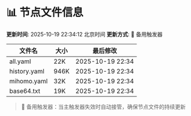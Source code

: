 # 📊 节点文件信息

**更新时间**: 2025-10-19 22:34:12 北京时间
**更新方式**: 🔄 备用触发器

| 文件名 | 大小 | 最后修改 |
|--------|------|----------|
| all.yaml | 22K | 2025-10-19 22:34 |
| history.yaml | 946K | 2025-10-19 22:34 |
| mihomo.yaml | 32K | 2025-10-19 22:34 |
| base64.txt | 19K | 2025-10-19 22:34 |

> 🔄 备用触发器：当主触发器失效时自动接管，确保节点文件的持续更新
